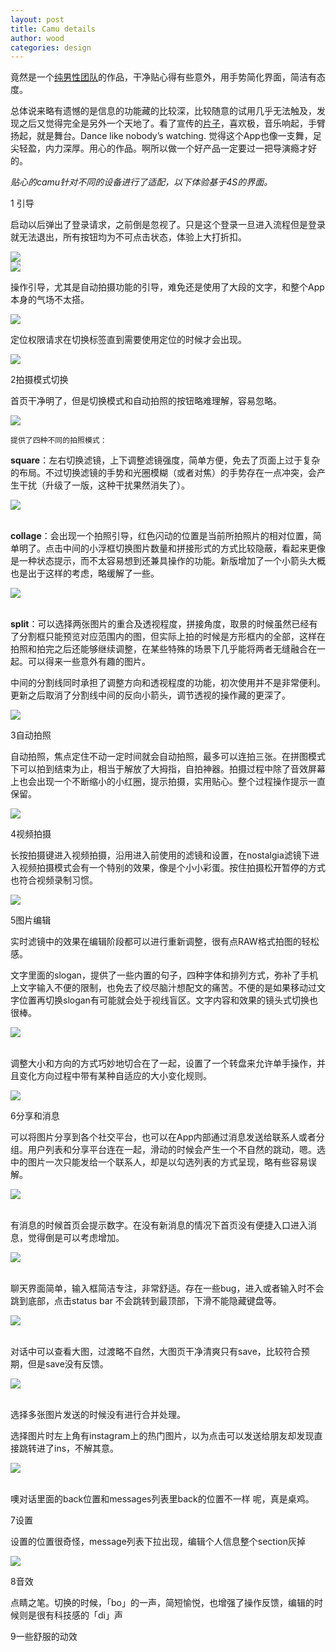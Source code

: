```yaml
---
layout: post
title: Camu details
author: wood
categories: design
---
```

竟然是一个[纯男性团队](http://sumoing.com/)的作品，干净贴心得有些意外，用手势简化界面，简洁有态度。

总体说来略有遗憾的是信息的功能藏的比较深，比较随意的试用几乎无法触及，发现之后又觉得完全是另外一个天地了。看了宣传的[片子](https://vimeo.com/98201619)，喜欢极，音乐响起，手臂扬起，就是舞台。Dance like nobody’s watching. 觉得这个App也像一支舞，足尖轻盈，内力深厚。用心的作品。啊所以做一个好产品一定要过一把导演瘾才好的。


_贴心的camu针对不同的设备进行了适配，以下体验基于4S的界面。_



1 引导


启动以后弹出了登录请求，之前倒是忽视了。只是这个登录一旦进入流程但是登录就无法退出，所有按钮均为不可点击状态，体验上大打折扣。
<div style="width:400px;">
    <img src="/assets/2014_09_21_camu_details_1.png"></div>
<div style="width:400px;">
    <img src="/assets/2014_09_21_camu_details_2.png"></div>
    
操作引导，尤其是自动拍摄功能的引导，难免还是使用了大段的文字，和整个App本身的气场不太搭。

<div style="width:400px;">
    <img src="/assets/2014_09_21_camu_details_3.png"></div>

定位权限请求在切换标签直到需要使用定位的时候才会出现。

<div style="width:400px;">
    <img src="/assets/2014_09_21_camu_details_4.png"></div>
    

2拍摄模式切换


首页干净明了，但是切换模式和自动拍照的按钮略难理解，容易忽略。

<div style="width:400px;">
    <img src="/assets/2014_09_21_camu_details_5.png"></div>
    

    提供了四种不同的拍照模式：
    

**square**：左右切换滤镜，上下调整滤镜强度，简单方便，免去了页面上过于复杂的布局。不过切换滤镜的手势和光圈模糊（或者对焦）的手势存在一点冲突，会产生干扰（升级了一版，这种干扰果然消失了）。

<div style="width:400px;">
    <img src="/assets/2014_09_21_camu_details_6.png"></div>

<br>**collage**：会出现一个拍照引导，红色闪动的位置是当前所拍照片的相对位置，简单明了。点击中间的小浮框切换图片数量和拼接形式的方式比较隐蔽，看起来更像是一种状态提示，而不太容易想到还兼具操作的功能。新版增加了一个小箭头大概也是出于这样的考虑，略缓解了一些。

<div style="width:400px;">
    <img src="/assets/2014_09_21_camu_details_7.png"></div>

<br>**split**：可以选择两张图片的重合及透视程度，拼接角度，取景的时候虽然已经有了分割框只能预览对应范围内的图，但实际上拍的时候是方形框内的全部，这样在拍照和拍完之后还能够继续调整，在某些特殊的场景下几乎能将两者无缝融合在一起。可以得来一些意外有趣的图片。

中间的分割线同时承担了调整方向和透视程度的功能，初次使用并不是非常便利。更新之后取消了分割线中间的反向小箭头，调节透视的操作藏的更深了。
    
<div style="width:400px;">
    <img src="/assets/2014_09_21_camu_details_8.png"></div>    
    
    
3自动拍照


自动拍照，焦点定住不动一定时间就会自动拍照，最多可以连拍三张。在拼图模式下可以拍到结束为止，相当于解放了大拇指，自拍神器。拍摄过程中除了音效屏幕上也会出现一个不断缩小的小红圈，提示拍摄，实用贴心。整个过程操作提示一直保留。

<div style="width:400px;">
    <img src="/assets/2014_09_21_camu_details_9.png"></div> 


4视频拍摄

   
长按拍摄键进入视频拍摄，沿用进入前使用的滤镜和设置，在nostalgia滤镜下进入视频拍摄模式会有一个特别的效果，像是个小小彩蛋。按住拍摄松开暂停的方式也符合视频录制习惯。

<div style="width:400px;">
    <img src="/assets/2014_09_21_camu_details_10.png"></div> 
    
5图片编辑


实时滤镜中的效果在编辑阶段都可以进行重新调整，很有点RAW格式拍图的轻松感。

文字里面的slogan，提供了一些内置的句子，四种字体和排列方式，弥补了手机上文字输入不便的限制，也免去了绞尽脑汁想配文的痛苦。不便的是如果移动过文字位置再切换slogan有可能就会处于视线盲区。文字内容和效果的镜头式切换也很棒。

<div style="width:400px;">
    <img src="/assets/2014_09_21_camu_details_11.png"></div> 

<br>调整大小和方向的方式巧妙地切合在了一起，设置了一个转盘来允许单手操作，并且变化方向过程中带有某种自适应的大小变化规则。

<div style="width:400px;">
    <img src="/assets/2014_09_21_camu_details_12.png"></div> 
      
    

6分享和消息


可以将图片分享到各个社交平台，也可以在App内部通过消息发送给联系人或者分组。用户列表和分享平台连在一起，滑动的时候会产生一个不自然的跳动，嗯。选中的图片一次只能发给一个联系人，却是以勾选列表的方式呈现，略有些容易误解。

<div style="width:400px;">
    <img src="/assets/2014_09_21_camu_details_13.png"></div> 
    
<br>有消息的时候首页会提示数字。在没有新消息的情况下首页没有便捷入口进入消息，觉得倒是可以考虑增加。

<div style="width:400px;">
    <img src="/assets/2014_09_21_camu_details_14.png"></div> 
    
<br>聊天界面简单，输入框简洁专注，非常舒适。存在一些bug，进入或者输入时不会跳到底部，点击status bar 不会跳转到最顶部，下滑不能隐藏键盘等。

<div style="width:400px;">
    <img src="/assets/2014_09_21_camu_details_15.png"></div> 
    
<br>对话中可以查看大图，过渡略不自然，大图页干净清爽只有save，比较符合预期，但是save没有反馈。

<div style="width:400px;">
    <img src="/assets/2014_09_21_camu_details_16.png"></div>
    
<br>选择多张图片发送的时候没有进行合并处理。

选择图片时左上角有instagram上的热门图片，以为点击可以发送给朋友却发现直接跳转进了ins，不解其意。

<div style="width:400px;">
    <img src="/assets/2014_09_21_camu_details_17.png"></div>
    
<br>噢对话里面的back位置和messages列表里back的位置不一样 呢，真是桌鸡。

7设置


设置的位置很奇怪，message列表下拉出现，编辑个人信息整个section灰掉
    
<div style="width:400px;">
    <img src="/assets/2014_09_21_camu_details_18.png"></div>
    
    
8音效

点睛之笔。切换的时候，「bo」的一声，简短愉悦，也增强了操作反馈，编辑的时候则是很有科技感的「di」声

9一些舒服的动效
    
    